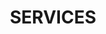 ---
title : "SERVICES"
service_list:
# service item loop
- name : "Web Development"
  image : "images/icons/web-development.png"
  
  
# service item loop
- name : "Database Management"
  image : "images/icons/dbms.png"
  
# service item loop
- name : "web Content Development"
  image : "images/icons/software-development.png"
  
# service item loop
- name : "Digital Marketing"
  image : "images/icons/marketing.png"
  


# custom style
custom_class: "" 
custom_attributes: "" 
custom_css: ""
---